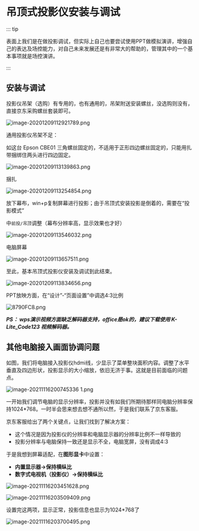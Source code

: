 # 吊顶式投影仪安装与调试

::: tip

表面上我们是在做投影调试，但实际上自己也要尝试使用PPT做模拟演讲，增强自己的表达及场控能力，对自己未来发展还是有非常大的帮助的，管理其中的一个基本事项就是场控演讲。

:::

## 安装与调试

投影仪吊架（选购）有专用的，也有通用的，吊架附送安装螺丝，没选购则没有，直接京东采购螺丝套装即可。

![image-20201209112921789.png](https://i.loli.net/2020/12/09/FVR93lZxALy4UOK.png)

通用投影仪吊架不足：

如这台 Epson CBE01 三角螺丝固定的，不适用于正形四边螺丝固定的，只能用扎带捆绑住两头进行四边固定。

![image-20201209113139863.png](https://i.loli.net/2020/12/09/ouKv8tdXRMx7B1k.png)

捆扎

![image-20201209113254854.png](https://i.loli.net/2020/12/09/K5JVm4YACegGM3x.png)

放下幕布，win+p复制屏幕进行投影；由于吊顶式安装投影是倒着的，需要在“投影模式”

中`前投/吊顶`调整（幕布分辨率高，显示效果也才好）

![image-20201209113546032.png](https://i.loli.net/2020/12/09/ywY3Ns5fJmtH9AX.png)

电脑屏幕

![image-20201209113657511.png](https://i.loli.net/2020/12/09/NXbiHTVUcPhpvnC.png)

至此，基本吊顶式投影仪安装及调试到此结束。

![image-20201209113834656.png](https://i.loli.net/2020/12/09/tqIhONGnXg5VFpC.png)

PPT放映方面，在“设计”-“页面设置”中调选4:3比例

![8790FC8.png](https://i.loli.net/2021/02/03/ukJoWgpY2y15IQl.png)

***PS： wps演示视频方面缺乏解码器支持，office是ok的，建议下载使用 K-Lite_Code123 视频解码器。***

## 其他电脑接入画面协调问题

如图，我们将电脑接入投影仪hdmi线，少显示了菜单整块面积内容。调整了水平垂直及四边形状，投影显示的大小缩放，依旧无济于事。这就是目前面临的问题点。

![image-20211116200745336 _1_.png](https://i.loli.net/2021/11/16/3H6MXQcxeIgrnKF.jpg)

一开始我们调节电脑的显示分辨率，投影并没有如我们所期待那样同电脑分辨率保持1024*768。一时半会思来想去想不通所以然，于是我们联系了京东客服。

京东客服给出了两个关键点，让我们找到了解决方案：

* 这个情况是因为投影仪的分辨率和电脑显示器的分辨率比例不一样导致的
* 投影分辨率与电脑保持一致还是显示不全，电脑宽屏，没有调成4:3

于是我想到屏幕适配，在**图形显卡**中设置：

* **内置显示器->保持横纵比**
* **数字式电视机（投影仪）->保持横纵比**

![image-20211116203451628.png](https://i.loli.net/2021/11/16/sQvNhP4MbY2OfL5.png)

![image-20211116203509409.png](https://i.loli.net/2021/11/16/Ov2KZt6pLHmBNs8.png)

设置完这两项，显示正常，投影信息也显示为1024*768了

![image-20211116203700495.png](https://i.loli.net/2021/11/16/bCvSwi9ar3Qk8Vq.png)




